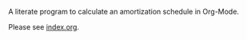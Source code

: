 A literate program to calculate an amortization schedule in Org-Mode.

Please see [index.org](./index.org).
